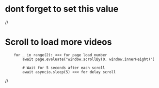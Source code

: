 # dont forget to set this value

//
# Scroll to load more videos
        for _ in range(2): <<< for page load number
            await page.evaluate("window.scrollBy(0, window.innerHeight)")

            # Wait for 5 seconds after each scroll
            await asyncio.sleep(5) <<< for delay scroll
//
